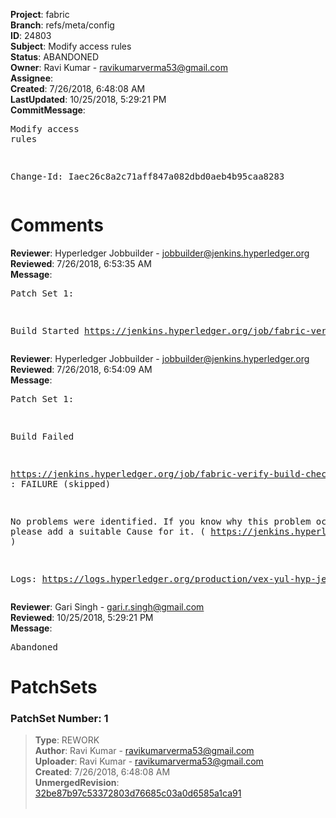 <strong>Project</strong>: fabric<br><strong>Branch</strong>: refs/meta/config<br><strong>ID</strong>: 24803<br><strong>Subject</strong>: Modify access rules<br><strong>Status</strong>: ABANDONED<br><strong>Owner</strong>: Ravi Kumar - ravikumarverma53@gmail.com<br><strong>Assignee</strong>:<br><strong>Created</strong>: 7/26/2018, 6:48:08 AM<br><strong>LastUpdated</strong>: 10/25/2018, 5:29:21 PM<br><strong>CommitMessage</strong>:<br><pre>Modify access rules

Change-Id: Iaec26c8a2c71aff847a082dbd0aeb4b95caa8283
</pre><h1>Comments</h1><strong>Reviewer</strong>: Hyperledger Jobbuilder - jobbuilder@jenkins.hyperledger.org<br><strong>Reviewed</strong>: 7/26/2018, 6:53:35 AM<br><strong>Message</strong>: <pre>Patch Set 1:

Build Started https://jenkins.hyperledger.org/job/fabric-verify-build-checks-x86_64/3384/</pre><strong>Reviewer</strong>: Hyperledger Jobbuilder - jobbuilder@jenkins.hyperledger.org<br><strong>Reviewed</strong>: 7/26/2018, 6:54:09 AM<br><strong>Message</strong>: <pre>Patch Set 1:

Build Failed 

https://jenkins.hyperledger.org/job/fabric-verify-build-checks-x86_64/3384/ : FAILURE (skipped)

No problems were identified. If you know why this problem occurred, please add a suitable Cause for it. ( https://jenkins.hyperledger.org/job/fabric-verify-build-checks-x86_64/3384/ )

Logs: https://logs.hyperledger.org/production/vex-yul-hyp-jenkins-3/fabric-verify-build-checks-x86_64/3384</pre><strong>Reviewer</strong>: Gari Singh - gari.r.singh@gmail.com<br><strong>Reviewed</strong>: 10/25/2018, 5:29:21 PM<br><strong>Message</strong>: <pre>Abandoned</pre><h1>PatchSets</h1><h3>PatchSet Number: 1</h3><blockquote><strong>Type</strong>: REWORK<br><strong>Author</strong>: Ravi Kumar - ravikumarverma53@gmail.com<br><strong>Uploader</strong>: Ravi Kumar - ravikumarverma53@gmail.com<br><strong>Created</strong>: 7/26/2018, 6:48:08 AM<br><strong>UnmergedRevision</strong>: [32be87b97c53372803d76685c03a0d6585a1ca91](https://github.com/hyperledger-gerrit-archive/fabric/commit/32be87b97c53372803d76685c03a0d6585a1ca91)<br><br></blockquote>